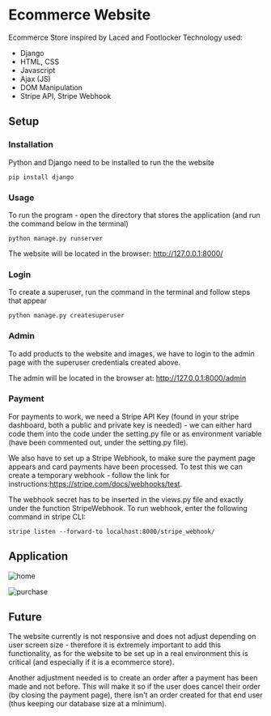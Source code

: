 # Ecommerce Website
Ecommerce Store inspired by Laced and Footlocker 
Technology used:
- Django
- HTML, CSS
- Javascript
- Ajax (JS)
- DOM Manipulation
- Stripe API, Stripe Webhook

## Setup
### Installation
Python and Django need to be installed to run the the website
 
`pip install django`
 
### Usage
To run the program - open the directory that stores the application (and run the command below in the terminal)
 
`python manage.py runserver`
 
The website will be located in the browser: http://127.0.0.1:8000/
 
### Login
To create a superuser, run the command in the terminal and follow steps that appear
 
`python manage.py createsuperuser`
 
### Admin
To add products to the website and images, we have to login to the admin page with the superuser credentials created above.
 
The admin will be located in the browser at: http://127.0.0.1:8000/admin
 
### Payment
For payments to work, we need a Stripe API Key (found in your stripe dashboard, both a public and private key is needed) - we can either hard code them into the code under the setting.py file or as environment variable (have been commented out, under the setting.py file).
 
We also have to set up a Stripe Webhook, to make sure the payment page appears and card payments have been processed. To test this we can create a temporary webhook - follow the link for instructions:https://stripe.com/docs/webhooks/test.
 
The webhook secret has to be inserted in the views.py file and exactly under the function StripeWebhook. To run webhook, enter the following command in stripe CLI:
 
`stripe listen --forward-to localhost:8000/stripe_webhook/`
 
## Application
![home](https://user-images.githubusercontent.com/92265482/184150824-7b257498-9ab8-4d3d-9a7c-0dc247dee93a.gif)

![purchase](https://user-images.githubusercontent.com/92265482/184155329-401d3198-0497-4d23-9adc-3a09eafd8211.gif)

## Future
The website currently is not responsive and does not adjust depending on user screen size - therefore it is extremely important to add this functionality, as for the website to be set up in a real environment this is critical (and especially if it is a ecommerce store).
 
Another adjustment needed is to create an order after a payment has been made and not before. This will make it so if the user does cancel their order (by closing the payment page), there isn't an order created for that end user (thus keeping our database size at a minimum).
